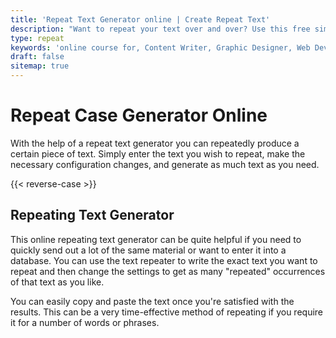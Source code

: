 ```yaml
---
title: 'Repeat Text Generator online | Create Repeat Text'
description: "Want to repeat your text over and over? Use this free simple online browser tool to generate your text repeatedly. Convert my text for repeat your text online"
type: repeat
keywords: 'online course for, Content Writer, Graphic Designer, Web Developer, Software Engineer, Frontend Developer graphic designer, UI designer, digital marketing'
draft: false
sitemap: true
---
```


# Repeat Case Generator Online

With the help of a repeat text generator you can repeatedly produce a certain piece of text. Simply enter the text you wish to repeat, make the necessary configuration changes, and generate as much text as you need. 


{{< reverse-case >}}

## Repeating Text Generator

This online  repeating text generator can be quite helpful if you need to quickly send out a lot of the same material or want to enter it into a database. You can use the text repeater to write the exact text you want to repeat and then change the settings to get as many "repeated" occurrences of that text as you like. 

You can easily copy and paste the text once you're satisfied with the results. This can be a very time-effective method of repeating if you require it for a number of words or phrases. 
